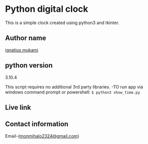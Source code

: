 # Python digital clock

This is a simple clock created using python3 and tkinter.

## Author name
[ignatius mukami](https://github.com/monty-xtius/Show-time-python.git)

## python version
3.10.4

This script requires no additional 3rd party libraries.
-TO run app via windows command prompt or powershell:
`$ python3 show_time.py`

## Live link
## Contact information
Email-(monmihalo2324@gmail.com)
